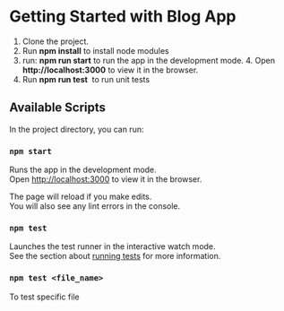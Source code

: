 # Getting Started with Blog App

1. Clone the project. 
2. Run **npm install** to install node modules
3. run: **npm run start** to run the app in the development mode. 
4. Open **http://localhost:3000** to view it in the browser. 
5. Run **npm run test**  to run unit tests

## Available Scripts

In the project directory, you can run:

### `npm start`

Runs the app in the development mode.\
Open [http://localhost:3000](http://localhost:3000) to view it in the browser.

The page will reload if you make edits.\
You will also see any lint errors in the console.

### `npm test`

Launches the test runner in the interactive watch mode.\
See the section about [running tests](https://facebook.github.io/create-react-app/docs/running-tests) for more information.

### `npm test <file_name>`
 To test specific file
